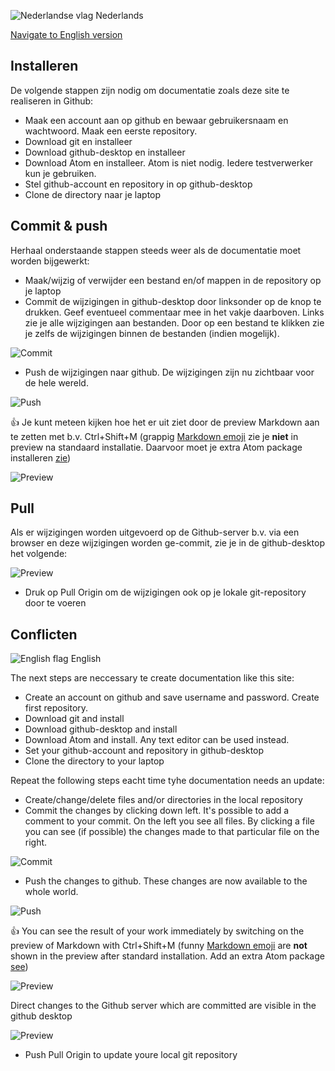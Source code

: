 ![Nederlandse vlag](../images/nl.gif) Nederlands

[Navigate to English version](#English)

## Installeren

De volgende stappen zijn nodig om documentatie zoals deze site te realiseren in Github:

* Maak een account aan op github en bewaar gebruikersnaam en wachtwoord. Maak een eerste repository.
* Download git en installeer
* Download github-desktop en installeer
* Download Atom en installeer. Atom is niet nodig. Iedere testverwerker kun je gebruiken.
* Stel github-account en repository in op github-desktop
* Clone de directory naar je laptop

## Commit & push

Herhaal onderstaande stappen steeds weer als de documentatie moet worden bijgewerkt:

* Maak/wijzig of verwijder een bestand en/of mappen in de repository op je laptop
* Commit de wijzigingen in github-desktop door linksonder op de knop te drukken. Geef eventueel commentaar mee in het vakje daarboven. Links zie je alle wijzigingen aan bestanden. Door op een bestand te klikken zie je zelfs de wijzigingen binnen de bestanden (indien mogelijk).

![Commit](./images/githubdesktop_commit.PNG)

* Push de wijzigingen naar github. De wijzigingen zijn nu zichtbaar voor de hele wereld.

![Push](./images/githubdesktop_push.PNG)

👍 Je kunt meteen kijken hoe het er uit ziet door de preview Markdown aan te zetten met b.v. Ctrl+Shift+M (grappig [Markdown emoji](https://www.webfx.com/tools/emoji-cheat-sheet/) zie je **niet** in preview na standaard installatie. Daarvoor moet je extra Atom package installeren [zie](../Softwaretooling.md))

![Preview](./images/AtomPreview.png)

## Pull

Als er wijzigingen worden uitgevoerd op de Github-server b.v. via een browser en deze wijzigingen worden ge-commit, zie je in de github-desktop het volgende:

![Preview](./images/githubdesktopremotechange.PNG)

* Druk op Pull Origin om de wijzigingen ook op je lokale git-repository door te voeren

## Conflicten

![English flag](../images/gb.gif) English

The next steps are neccessary te create documentation like this site:

* Create an account on github and save username and password. Create first repository.
* Download git and install
* Download github-desktop and install
* Download Atom and install. Any text editor can be used instead.
* Set your github-account and repository in github-desktop
* Clone the directory to your laptop

Repeat the following steps eacht time tyhe documentation needs an update:

* Create/change/delete files and/or directories in the local repository
* Commit the changes by clicking down left. It's possible to add a comment to your commit. On the left you see all files. By clicking a file you can see (if possible) the changes made to that particular file on the right.

![Commit](./images/githubdesktop_commit.PNG)

* Push the changes to github. These changes are now available to the whole world.

![Push](./images/githubdesktop_push.PNG)

👍 You can see the result of your work immediately by switching on the preview of Markdown with Ctrl+Shift+M (funny [Markdown emoji](https://www.webfx.com/tools/emoji-cheat-sheet/) are **not** shown in the preview after standard installation. Add an extra Atom package  [see](../Softwaretooling.md))

![Preview](./images/AtomPreview.png)

Direct changes to the Github server which are committed are visible in the github desktop

![Preview](./images/githubdesktopremotechange.PNG)

* Push Pull Origin to update youre local git repository
